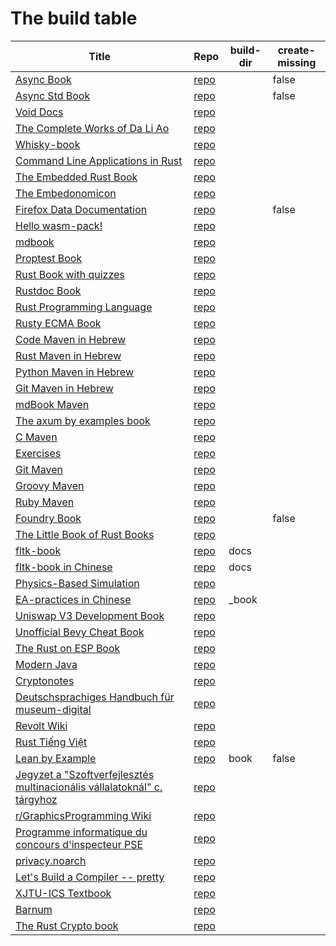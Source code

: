 # The build table

| Title | Repo | build-dir | create-missing |
|-------|------|-------------|--------| 
| [Async Book](https://rust-lang.github.io/async-book/index.html) | [repo](https://github.com/rust-lang/async-book) |  | false |
| [Async Std Book](https://book.async.rs/) | [repo](https://github.com/async-rs/async-std) |  | false |
| [Void Docs](https://docs.voidlinux.org/) | [repo](https://github.com/void-linux/void-docs) |  |  |
| [The Complete Works of Da Li Ao](https://whatot.github.io/leeao/index.html) | [repo](https://github.com/whatot/leeao) |  |  |
| [Whisky-book](https://docs.getwhisky.app/) | [repo](https://github.com/whisky-app/whisky-book) |  |  |
| [Command Line Applications in Rust](https://rust-cli.github.io/book/index.html) | [repo](https://github.com/rust-cli/book) |  |  |
| [The Embedded Rust Book](https://docs.rust-embedded.org/book/index.html) | [repo](https://github.com/rust-embedded/book) |  |  |
| [The Embedonomicon](https://docs.rust-embedded.org/embedonomicon/index.html) | [repo](https://github.com/rust-embedded/embedonomicon) |  |  |
| [Firefox Data Documentation]() | [repo](https://github.com/mozilla/data-docs) |  | false |
| [Hello wasm-pack!](https://rustwasm.github.io/wasm-pack/book/) | [repo](https://github.com/rustwasm/wasm-pack) |  |  |
| [mdbook](https://rust-lang.github.io/mdBook/) | [repo](https://github.com/rust-lang/mdbook) |  |  |
| [Proptest Book](https://altsysrq.github.io/proptest-book/intro.html) | [repo](https://github.com/proptest-rs/proptest) |  |  |
| [Rust Book with quizzes](https://rust-book.cs.brown.edu/) | [repo](https://github.com/cognitive-engineering-lab/rust-book) |  |  |
| [Rustdoc Book](https://doc.rust-lang.org/stable/rustdoc/) | [repo](https://github.com/rust-lang/rust) |  |  |
| [Rust Programming Language](https://doc.rust-lang.org/book/) | [repo](https://github.com/rust-lang/book) |  |  |
| [Rusty ECMA Book](https://rusty-ecma.github.io/rusty-ecma-book/) | [repo](https://github.com/rusty-ecma/rusty-ecma-book) |  |  |
| [Code Maven in Hebrew](https://he.code-maven.com/) | [repo](https://github.com/szabgab/he.code-maven.com) |  |  |
| [Rust Maven in Hebrew](https://rust-he.code-maven.com/) | [repo](https://github.com/szabgab/rust-he.code-maven.com) |  |  |
| [Python Maven in Hebrew](https://python-he.code-maven.com/) | [repo](https://github.com/szabgab/python-he.code-maven.com) |  |  |
| [Git Maven in Hebrew](https://git-he.code-maven.com/) | [repo](https://github.com/szabgab/git-he.code-maven.com) |  |  |
| [mdBook Maven](https://mdbook.code-maven.com/) | [repo](https://github.com/szabgab/mdbook.code-maven.com) |  |  |
| [The axum by examples book](https://axum.code-maven.com/) | [repo](https://github.com/szabgab/axum) |  |  |
| [C Maven](https://c.code-maven.com/) | [repo](https://github.com/szabgab/c.code-maven.com) |  |  |
| [Exercises](https://exercises.code-maven.com/) | [repo](https://github.com/szabgab/exercises.code-maven.com) |  |  |
| [Git Maven](https://git.code-maven.com/) | [repo](https://github.com/szabgab/git.code-maven.com) |  |  |
| [Groovy Maven](https://groovy.code-maven.com/) | [repo](https://github.com/szabgab/groovy.code-maven.com) |  |  |
| [Ruby Maven](https://ruby.code-maven.com/) | [repo](https://github.com/szabgab/ruby.code-maven.com) |  |  |
| [Foundry Book](https://book.getfoundry.sh/) | [repo](https://github.com/foundry-rs/book) |  | false |
| [The Little Book of Rust Books](https://lborb.github.io/book/) | [repo](https://github.com/lborb/book) |  |  |
| [fltk-book](https://fltk-rs.github.io/fltk-book/) | [repo](https://github.com/fltk-rs/fltk-book) | docs |  |
| [fltk-book in Chinese](https://fltk.flatig.vip/) | [repo](https://github.com/flatigers/fltk-book-zh) | docs |  |
| [Physics-Based Simulation]() | [repo](https://github.com/phys-sim-book/mdbook-src) |  |  |
| [EA-practices in Chinese]() | [repo](https://github.com/tonydeng/ea-practices) | _book |  |
| [Uniswap V3 Development Book](https://uniswapv3book.com/) | [repo](https://github.com/jeiwan/uniswapv3-book) |  |  |
| [Unofficial Bevy Cheat Book](https://bevy-cheatbook.github.io/) | [repo](https://github.com/bevy-cheatbook/bevy-cheatbook) |  |  |
| [The Rust on ESP Book](https://docs.esp-rs.org/book/) | [repo](https://github.com/esp-rs/book) |  |  |
| [Modern Java](https://together-java.github.io/ModernJava/) | [repo](https://github.com/together-java/modernjava) |  |  |
| [Cryptonotes](https://crypto.erhant.me/) | [repo](https://github.com/erhant/crypto-notes) |  |  |
| [Deutschsprachiges Handbuch für museum-digital](https://de.handbook.museum-digital.info/) | [repo](https://github.com/museum-digital/handbook-de) |  |  |
| [Revolt Wiki](https://developers.revolt.chat/) | [repo](https://github.com/revoltchat/wiki) |  |  |
| [Rust Tiếng Việt](https://rust-tieng-viet.github.io/) | [repo](https://github.com/rust-tieng-viet/rust-tieng-viet.github.io) |  |  |
| [Lean by Example](https://lean-ja.github.io/lean-by-example/) | [repo](https://github.com/lean-ja/lean-by-example) | book | false |
| [Jegyzet a "Szoftverfejlesztés multinacionális vállalatoknál" c. tárgyhoz](https://szfmv2021-osz.github.io/handout/) | [repo](https://github.com/pintergreg/handout) |  |  |
| [r/GraphicsProgramming Wiki](https://cody-duncan.github.io/r-graphicsprogramming-wiki/) | [repo](https://github.com/cody-duncan/r-graphicsprogramming-wiki) |  |  |
| [Programme informatique du concours d'inspecteur PSE](https://mghrepo.github.io/pse-mdbook/) | [repo](https://github.com/mghrepo/pse-mdbook) |  |  |
| [privacy.noarch](https://privacy.n0ar.ch/) | [repo](https://github.com/privacy-noarch/privacy) |  |  |
| [Let's Build a Compiler -- pretty](https://xmonader.github.io/letsbuildacompiler-pretty/) | [repo](https://github.com/xmonader/letsbuildacompiler-pretty) |  |  |
| [XJTU-ICS Textbook](https://xjtu-ics.github.io/textbook/) | [repo](https://github.com/xjtu-ics/textbook) |  |  |
| [Barnum](https://stormasm.github.io/barnum/) | [repo](https://github.com/stormasm/barnum) |  |  |
| [The Rust Crypto book](https://rustcrypto.org/) | [repo](https://github.com/rustcrypto/book) |  |  |
